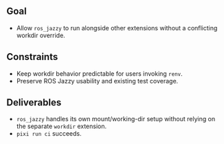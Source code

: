 ## Goal
- Allow `ros_jazzy` to run alongside other extensions without a conflicting workdir override.

## Constraints
- Keep workdir behavior predictable for users invoking `renv`.
- Preserve ROS Jazzy usability and existing test coverage.

## Deliverables
- `ros_jazzy` handles its own mount/working-dir setup without relying on the separate `workdir` extension.
- `pixi run ci` succeeds.
